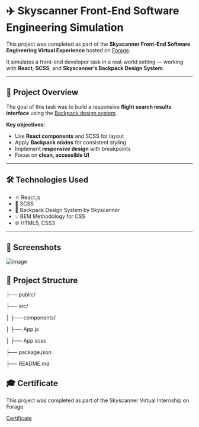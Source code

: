 # ✈️ Skyscanner Front-End Software Engineering Simulation

This project was completed as part of the **Skyscanner Front-End Software Engineering Virtual Experience** hosted on [Forage](https://www.theforage.com/).

It simulates a front-end developer task in a real-world setting — working with **React**, **SCSS**, and **Skyscanner’s Backpack Design System**.

---

## 🚀 Project Overview

The goal of this task was to build a responsive **flight search results interface** using the [Backpack design system](https://backpack.github.io/).

**Key objectives:**
- Use **React components** and SCSS for layout
- Apply **Backpack mixins** for consistent styling
- Implement **responsive design** with breakpoints
- Focus on **clean, accessible UI**

---

## 🛠️ Technologies Used

- ⚛️ React.js
- 🎨 SCSS
- 🎒 Backpack Design System by Skyscanner
- 💡 BEM Methodology for CSS
- 🌐 HTML5, CSS3

---

## 📸 Screenshots

![image](https://github.com/user-attachments/assets/32c83c4a-c99d-4dde-b761-05e65556e998)


## 📁 Project Structure

├── public/

├── src/

│   ├── components/

│   ├── App.js

│   ├── App.scss

├── package.json

├── README.md


## 🎓 Certificate

This project was completed as part of the Skyscanner Virtual Internship on Forage.

[Certificate](https://forage-uploads-prod.s3.amazonaws.com/completion-certificates/skoQmxqhtgWmKv2pm/km4rw7dihDr3etqom_skoQmxqhtgWmKv2pm_Su4MatrFAttePQAgA_1750277140937_completion_certificate.pdf)
